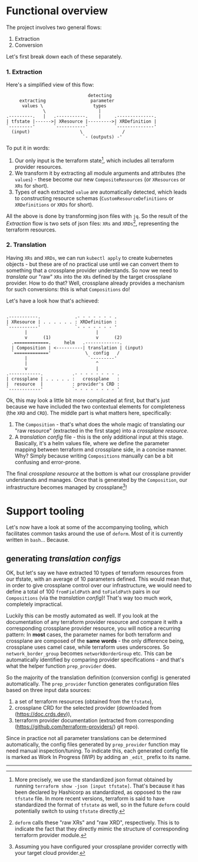 # Functional overview

The project involves two general flows:
1. Extraction
2. Conversion

Let's first break down each of these separately.

### 1. Extraction

Here's a simplified view of this flow:

```
                               detecting
     extracting                 parameter
      values \                   types
              \                    |
.---------.   |   .-----------.    |     .--------------.
| tfstate |------>| XResource |--------->| XRDefinition |
`---------'       `-----------'          `--------------'
  (input)                   \               /
                             `- (outputs) -'
```

To put it in words:
1. Our only input is the terraform state[^1], which includes all terraform provider resources.
2. We transform it by extracting all module arguments and attributes (the `values`) - these become our new `CompositeResources` (or `XResources` or `XRs` for short).
3. Types of each extracted `value` are automatically detected, which leads to constructing resource schemas (`CustomResourceDefinitions` or `XRDefinitions` or `XRDs` for short).

All the above is done by transforming json files with `jq`. So the result of the *Extraction* flow is two sets of json files: `XRs` and `XRDs`[^2], representing the terraform resources.


### 2. Translation

Having `XRs` and `XRDs`, we can run `kubectl apply` to create kubernetes objects - but these are of no practical use until we can convert them to something that a crossplane provider understands. So now we need to *translate* our "raw" `XRs` into the `XRs` defined by the target crossplane provider. How to do that? Well, crossplane already provides a mechanism for such conversions: this is what `Compositions` do!

Let's have a look how that's achieved:

```

.-----------.             .- - - - - - - .
| XResource | . . . . . . : XRDefinition :
`-----------'             `- - - - - - - '
       |                          |
       v      (1)                 v      (2)
  .=============.     helm   .-------------.
  | Composition | <----------| translation | (input)
  `============='             \  config   /
       |                       `---------'
       |                          ^
       v                          |
.------------.           .- - - - - - - - .
| crossplane | . . . . . :   crossplane   :
|  resource  |           : provider's CRD :
`------------'           `- - - - - - - - '
```

Ok, this may look a little bit more complicated at first, but that's just because we have included the two contextual elements for completeness (the `XRD` and `CRD`). The middle part is what matters here, specifically:
1. The `Composition` - that's what does the whole magic of translating our "raw resource" (extracted in the first stage) into a *crossplane resource*.
2. A *translation config* file - this is the only additional input at this stage. Basically, it's a helm values file, where we define the parameter mapping between terraform and crossplane side, in a concise manner. Why? Simply because writing `Compositions` manually can be a bit confusing and error-prone.

The final *crossplane resource* at the bottom is what our crossplane provider understands and manages. Once that is generated by the `Composition`, our infrastructure becomes managed by crossplane[^3]!


# Support tooling

Let's now have a look at some of the accompanying tooling, which facilitates common tasks around the use of `deform`. Most of it is currently written in `bash`... Because.


## generating *translation configs*

OK, but let's say we have extracted 10 types of terraform resources from our tfstate, with an average of 10 parameters defined. This would mean that, in order to give crossplane control over our infrastructure, we would need to define a total of 100 `fromFieldPath` and `toFieldPath` pairs in our `Compositions` (via the *translation config*)! That's way too much work, completely impractical.

Luckily this can be mostly automated as well. If you look at the documentation of any terraform provider resource and compare it with a corresponding crossplane provider resource, you will notice a recurring pattern: In **most** cases, the parameter names for both terraform and crossplane are composed of the **same words** - the only difference being, crossplane uses camel case, while terraform uses underscores. So `network_border_group` becomes `networkBorderGroup` etc. This can be automatically identified by comparing provider specifications - and that's what the helper function `prep_provider` does.

So the majority of the translation definition (conversion config) is generated automatically. The `prep_provider` function generates configuration files based on three input data sources:
1. a set of terraform resources (obtained from the `tfstate`),
2. crossplane CRD for the selected provider (downloaded from (https://doc.crds.dev)),
3. terraform provider documentation (extracted from corresponding (https://github.com/terraform-providers/) git repo).

Since in practice not all parameter translations can be determined automatically, the config files generated by `prep_provider` function may need manual inspection/tuning. To indicate this, each generated config file is marked as Work In Progress (WIP) by adding an `_edit_` prefix to its name.

----
[^1]: More precisely, we use the standardized json format obtained by running `terraform show -json [input tfstate]`. That's because it has been declared by Hashicorp as standardized, as opposed to the raw `tfstate` file. In more recent versions, terraform is said to have standardized the format of `tfstate` as well, so in the future `deform` could potentially switch to using `tfstate` directly.
[^2]: `deform` calls these "raw XRs" and "raw XRD", respectively. This is to indicate the fact that they directly mimic the structure of corresponding terraform provider module.
[^3]: Assuming you have configured your crossplane provider correctly with your target cloud provider.
